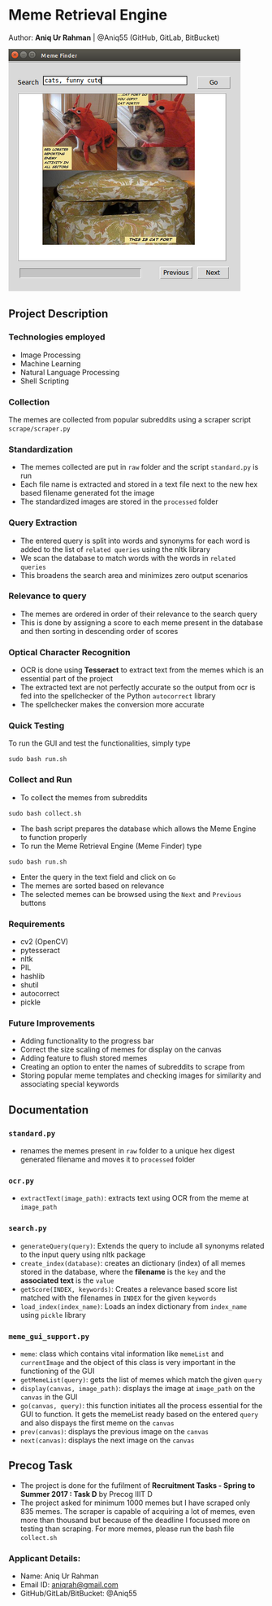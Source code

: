 # Meme Retrieval Engine
Author: __Aniq Ur Rahman__ | @Aniq55 (GitHub, GitLab, BitBucket)

![Demo](memefinder.png)
## Project Description

### Technologies employed
* Image Processing
* Machine Learning
* Natural Language Processing
* Shell Scripting

### Collection
The memes are collected from popular subreddits using a scraper script `scrape/scraper.py`

### Standardization
* The memes collected are put in `raw` folder and the script `standard.py` is run
* Each file name is extracted and stored in a text file next to the new hex based filename generated fot the image
* The standardized images are stored in the `processed` folder

### Query Extraction
* The entered query is split into words and synonyms for each word is added to the list of `related queries` using the nltk library
* We scan the database to match words with the words in `related queries` 
* This broadens the search area and minimizes zero output scenarios

### Relevance to query
* The memes are ordered in order of their relevance to the search query
* This is done by assigning a score to each meme present in the database and then sorting in descending order of scores

### Optical Character Recognition
* OCR is done using __Tesseract__ to extract text from the memes which is an essential part of the project
* The extracted text are not perfectly accurate so the output from ocr is fed into the spellchecker of the Python `autocorrect` library
* The spellchecker makes the conversion more accurate

### Quick Testing
To run the GUI and test the functionalities, simply type 
```
sudo bash run.sh
```

### Collect and Run
* To collect the memes from subreddits
```
sudo bash collect.sh
```
* The bash script prepares the database which allows the Meme Engine to function properly
*  To run the Meme Retrieval Engine (Meme Finder) type
```
sudo bash run.sh
```
* Enter the query in the text field and click on `Go`
* The memes are sorted based on relevance
* The selected memes can be browsed using the `Next` and `Previous` buttons

### Requirements
* cv2 (OpenCV)
* pytesseract
* nltk
* PIL
* hashlib
* shutil
* autocorrect
* pickle

### Future Improvements
* Adding functionality to the progress bar
* Correct the size scaling of memes for display on the canvas
* Adding feature to flush stored memes
* Creating an option to enter the names of subreddits to scrape from
* Storing popular meme templates and checking images for similarity and associating special keywords

## Documentation

### `standard.py`
* renames the memes present in `raw` folder to a  unique hex digest generated filename and moves it to `processed` folder

### `ocr.py`
* `extractText(image_path)`: extracts text using OCR from the meme at `image_path`

### `search.py`
* `generateQuery(query)`: Extends the query to include all synonyms related to the input query using nltk package
* `create_index(database)`: creates an dictionary (index) of all memes stored in the database, where the __filename__ is the `key` and the __associated text__ is the `value`
* `getScore(INDEX, keywords)`: Creates a relevance based score list matched with the filenames in `INDEX` for the given `keywords`
* `load_index(index_name)`: Loads an index dictionary from `index_name` using `pickle` library

### `meme_gui_support.py`
* `meme`: class which contains vital information like `memeList` and `currentImage` and the object of this class is very important in the functioning of the GUI
* `getMemeList(query)`: gets the list of memes which match the given `query`
* `display(canvas, image_path)`: displays the image at `image_path` on the `canvas` in the GUI
* `go(canvas, query)`: this function initiates all the process essential for the GUI to function. It gets the memeList ready based on the entered `query` and also dispays the first meme on the `canvas`
* `prev(canvas)`: displays the previous image on the `canvas`
* `next(canvas)`: displays the next image on the `canvas`


## Precog Task
* The project is done for the fufilment of __Recruitment Tasks - Spring to Summer 2017 : Task D__ by Precog IIIT D
* The project asked for minimum 1000 memes but I have scraped only 835 memes. The scraper is capable of acquiring a lot of memes, even
more than thousand but because of the deadline I focussed more on testing than scraping. For more memes, please run the bash file `collect.sh`

### Applicant Details:
* Name:						Aniq Ur Rahman
* Email ID:					aniqrah@gmail.com
* GitHub/GitLab/BitBucket:	@Aniq55
